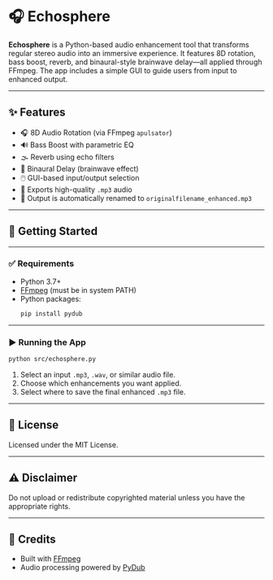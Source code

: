 # 🎧 Echosphere

**Echosphere** is a Python-based audio enhancement tool that transforms regular stereo audio into an immersive experience. It features 8D rotation, bass boost, reverb, and binaural-style brainwave delay—all applied through FFmpeg. The app includes a simple GUI to guide users from input to enhanced output.

---

## ✨ Features

- 🎧 8D Audio Rotation (via FFmpeg `apulsator`)
- 🔊 Bass Boost with parametric EQ
- 🌫️ Reverb using echo filters
- 🧠 Binaural Delay (brainwave effect)
- 🖱️ GUI-based input/output selection
- 💽 Exports high-quality `.mp3` audio
- 📝 Output is automatically renamed to `originalfilename_enhanced.mp3`

---

## 🚀 Getting Started

---

### ✅ Requirements

- Python 3.7+
- [FFmpeg](https://ffmpeg.org/download.html) (must be in system PATH)
- Python packages:
  ```bash
  pip install pydub

---
  
### ▶️ Running the App

```bash
python src/echosphere.py
```

1. Select an input `.mp3`, `.wav`, or similar audio file.  
2. Choose which enhancements you want applied.  
3. Select where to save the final enhanced `.mp3` file.

---

## 📄 License

Licensed under the MIT License.

---

## ⚠️ Disclaimer

Do not upload or redistribute copyrighted material unless you have the appropriate rights.

---

## 🙌 Credits

- Built with [FFmpeg](https://ffmpeg.org/)
- Audio processing powered by [PyDub](https://github.com/jiaaro/pydub)
